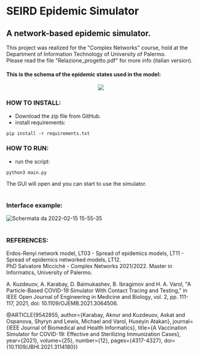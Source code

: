 # SEIRD Epidemic Simulator
## A network-based epidemic simulator.
This project was realized for the "Complex Networks" course, hold at the Department of Information Technology of University of Palermo.\
Please read the file "Relazione_progetto.pdf" for more info (italian version).
#### This is the schema of the epidemic states used in the model:
<p align="center">
  <img src="https://user-images.githubusercontent.com/53179989/153436667-6edace91-6e51-42e7-a313-127633eba619.png">
</p>

### HOW TO INSTALL: 
- Download the zip file from GitHub.
- install requirements:

<pre><code>pip install -r requirements.txt</code></pre>

### HOW TO RUN:
- run the script:

<pre><code>python3 main.py</code></pre>
The GUI will open and you can start to use the simulator.
#
### Interface example:
![Schermata da 2022-02-15 15-55-35](https://user-images.githubusercontent.com/53179989/154087456-35870dd7-fe38-4a47-ad17-d98153819fd5.png)

#
### REFERENCES:

Erdos-Renyi network model, LT03 - Spread of epidemics models, LT11 - Spread of epidemics networked models, LT12.\
PhD Salvatore Miccichè - Complex Networks 2021/2022. Master in Informatics, University of Palermo.

A. Kuzdeuov, A. Karabay, D. Baimukashev, B. Ibragimov and H. A. Varol, "A Particle-Based COVID-19 Simulator With Contact Tracing and Testing," in IEEE Open Journal of Engineering in Medicine and Biology, vol. 2, pp. 111-117, 2021, doi: 10.1109/OJEMB.2021.3064506.

@ARTICLE{9542855,  author={Karabay, Aknur and Kuzdeuov, Askat and Ospanova, Shyryn and Lewis, Michael and Varol, Huseyin Atakan},  journal={IEEE Journal of Biomedical and Health Informatics},   title={A Vaccination Simulator for COVID-19: Effective and Sterilizing Immunization Cases},   year={2021},  volume={25},  number={12},  pages={4317-4327},  doi={10.1109/JBHI.2021.3114180}}
